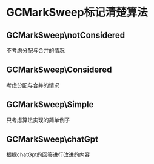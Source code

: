 # GCMarkSweep标记清楚算法

## GCMarkSweep\notConsidered
不考虑分配与合并的情况

## GCMarkSweep\Considered
考虑分配与合并的情况

## GCMarkSweep\Simple
只考虑算法实现的简单例子

## GCMarkSweep\chatGpt
根据chatGpt的回答进行改进的内容
